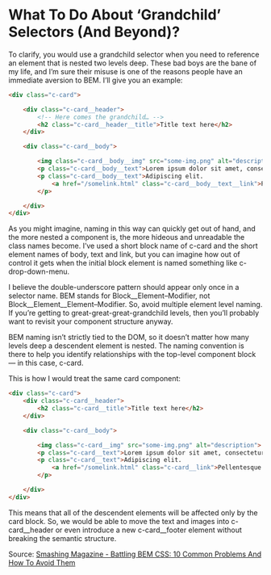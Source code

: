 # What To Do About ‘Grandchild’ Selectors (And Beyond)?
To clarify, you would use a grandchild selector when you need to reference an element that is nested two levels deep. These bad boys are the bane of my life, and I’m sure their misuse is one of the reasons people have an immediate aversion to BEM. I’ll give you an example:

```html
<div class="c-card">

    <div class="c-card__header">
        <!-- Here comes the grandchild… -->
        <h2 class="c-card__header__title">Title text here</h2>
    </div>

    <div class="c-card__body">

        <img class="c-card__body__img" src="some-img.png" alt="description">
        <p class="c-card__body__text">Lorem ipsum dolor sit amet, consectetur</p>
        <p class="c-card__body__text">Adipiscing elit.
            <a href="/somelink.html" class="c-card__body__text__link">Pellentesque amet</a>
        </p>

    </div>
</div>
```

As you might imagine, naming in this way can quickly get out of hand, and the more nested a component is, the more hideous and unreadable the class names become. I’ve used a short block name of c-card and the short element names of body, text and link, but you can imagine how out of control it gets when the initial block element is named something like c-drop-down-menu.

I believe the double-underscore pattern should appear only once in a selector name. BEM stands for Block__Element–Modifier, not Block__Element__Element–Modifier. So, avoid multiple element level naming. If you’re getting to great-great-great-grandchild levels, then you’ll probably want to revisit your component structure anyway.

BEM naming isn’t strictly tied to the DOM, so it doesn’t matter how many levels deep a descendent element is nested. The naming convention is there to help you identify relationships with the top-level component block — in this case, c-card.

This is how I would treat the same card component:

```html
<div class="c-card">
    <div class="c-card__header">
        <h2 class="c-card__title">Title text here</h2>
    </div>

    <div class="c-card__body">

        <img class="c-card__img" src="some-img.png" alt="description">
        <p class="c-card__text">Lorem ipsum dolor sit amet, consectetur</p>
        <p class="c-card__text">Adipiscing elit.
            <a href="/somelink.html" class="c-card__link">Pellentesque amet</a>
        </p>

    </div>
</div>
```

This means that all of the descendent elements will be affected only by the card block. So, we would be able to move the text and images into c-card__header or even introduce a new c-card__footer element without breaking the semantic structure.

Source: [Smashing Magazine - Battling BEM CSS: 10 Common Problems And How To Avoid Them](https://www.smashingmagazine.com/2016/06/battling-bem-extended-edition-common-problems-and-how-to-avoid-them)
